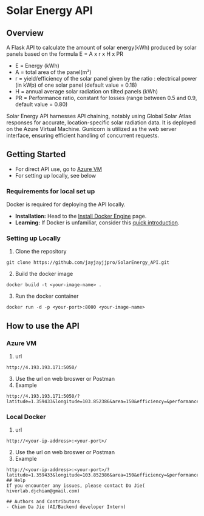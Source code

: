 # Solar Energy API

## Overview
A Flask API to calculate the amount of solar energy(kWh) produced by solar panels based on the formula E = A x r x H x PR

- E = Energy (kWh)
- A = total area of the panel(m²)
- r = yield/efficiency of the solar panel given by the ratio : electrical power (in kWp) of one solar panel (default value = 0.18)
- H = annual average solar radiation on tilted panels (kWh)
- PR = Performance ratio, constant for losses (range between 0.5 and 0.9, default value = 0.80)

Solar Energy API harnesses API chaining, notably using Global Solar Atlas responses for accurate, location-specific solar radiation data. It is deployed on the Azure Virtual Machine. Gunicorn is utilized as the web server interface, ensuring efficient handling of concurrent requests.

## Getting Started
- For direct API use, go to [Azure VM](AzureVM)
- For setting up locally, see below

### Requirements for local set up
Docker is required for deploying the API locally.

- **Installation:** Head to the [Install Docker Engine](https://www.docker.com/get-started) page.
- **Learning:** If Docker is unfamiliar, consider this [quick introduction](https://docs.docker.com/get-started/overview/).

### Setting up Locally
1. Clone the repository
 ```shell
 git clone https://github.com/jayjayjjpro/SolarEnergy_API.git
   ```
2.  Build the docker image
```shell
docker build -t <your-image-name> .
```
3. Run the docker container
```shell
docker run -d -p <your-port>:8000 <your-image-name>
```

## How to use the API
### Azure VM
1. url
```shell
http://4.193.193.171:5050/
```
3. Use the url on web broswer or Postman
4. Example
```shell
http://4.193.193.171:5050/?latitude=1.359433&longitude=103.852386&area=150&efficiency=&performance_ratio=0.7
```
### Local Docker
1. url
```shell
http://<your-ip-address>:<your-port>/
```
2. Use the url on web broswer or Postman
3. Example
```shell
http://<your-ip-address>:<your-port>/?latitude=1.359433&longitude=103.852386&area=150&efficiency=&performance_ratio=
## Help
If you encounter any issues, please contact Da Jie(	hiverlab.djchiam@gmail.com)

## Authors and Contributors
- Chiam Da Jie (AI/Backend developer Intern)
